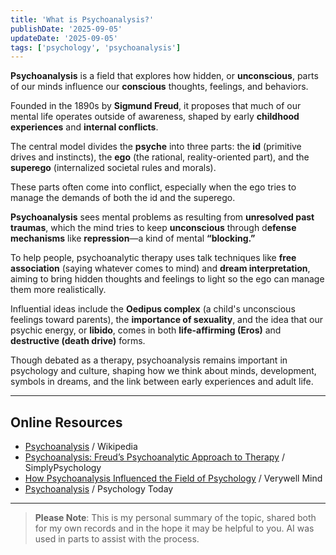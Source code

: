 ```yaml
---
title: 'What is Psychoanalysis?'
publishDate: '2025-09-05'
updateDate: '2025-09-05'
tags: ['psychology', 'psychoanalysis']
---
```


**Psychoanalysis** is a field that explores how hidden, or **unconscious**, parts of our minds influence our **conscious** thoughts, feelings, and behaviors.

Founded in the 1890s by **Sigmund Freud**, it proposes that much of our mental life operates outside of awareness, shaped by early **childhood experiences** and **internal conflicts**.

The central model divides the **psyche** into three parts: the **id** (primitive drives and instincts), the **ego** (the rational, reality-oriented part), and the **superego** (internalized societal rules and morals).

These parts often come into conflict, especially when the ego tries to manage the demands of both the id and the superego.

**Psychoanalysis** sees mental problems as resulting from **unresolved past traumas**, which the mind tries to keep **unconscious** through d**efense mechanisms** like **repression**—a kind of mental **“blocking.”**

To help people, psychoanalytic therapy uses talk techniques like **free association** (saying whatever comes to mind) and **dream interpretation**, aiming to bring hidden thoughts and feelings to light so the ego can manage them more realistically.

Influential ideas include the **Oedipus complex** (a child's unconscious feelings toward parents), the **importance of sexuality**, and the idea that our psychic energy, or **libido**, comes in both **life-affirming (Eros)** and **destructive (death drive)** forms.

Though debated as a therapy, psychoanalysis remains important in psychology and culture, shaping how we think about minds, development, symbols in dreams, and the link between early experiences and adult life.

---

## Online Resources

- [Psychoanalysis](https://en.wikipedia.org/wiki/Psychoanalysis) / Wikipedia
- [Psychoanalysis: Freud’s Psychoanalytic Approach to Therapy](https://www.simplypsychology.org/psychoanalysis.html) / SimplyPsychology
- [How Psychoanalysis Influenced the Field of Psychology](https://www.verywellmind.com/what-is-psychoanalysis-2795246) / Verywell Mind
- [Psychoanalysis](https://www.psychologytoday.com/us/basics/psychoanalysis) / Psychology Today

---

> **Please Note**: This is my personal summary of the topic, shared both for my own records and in the hope it may be helpful to you. AI was used in parts to assist with the process.
